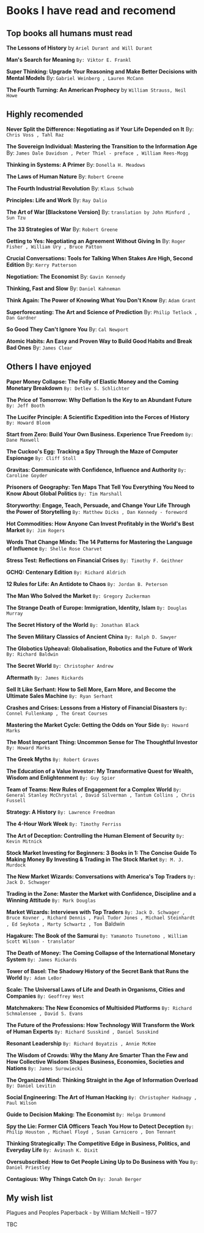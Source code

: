 
# Books I have read and recomend 


## Top books all humans must read

**The Lessons of History** by `Ariel Durant and Will Durant`

**Man's Search for Meaning** `By: Viktor E. Frankl`

**Super Thinking: Upgrade Your Reasoning and Make Better Decisions with Mental Models** By: `Gabriel Weinberg , Lauren McCann`

**The Fourth Turning: An American Prophecy** by `William Strauss, Neil Howe`


## Highly recomended

**Never Split the Difference: Negotiating as if Your Life Depended on It** By: `Chris Voss , Tahl Raz`

**The Sovereign Individual: Mastering the Transition to the Information Age** By: `James Dale Davidson , Peter Thiel - preface , William Rees-Mogg`

**Thinking in Systems: A Primer** By: `Donella H. Meadows`

**The Laws of Human Nature** By: `Robert Greene`

**The Fourth Industrial Revolution** By: `Klaus Schwab`

**Principles: Life and Work** By: `Ray Dalio`

**The Art of War [Blackstone Version]** By: `translation by John Minford , Sun Tzu`

**The 33 Strategies of War** By: `Robert Greene`

**Getting to Yes: Negotiating an Agreement Without Giving In** By: `Roger Fisher , William Ury , Bruce Patton`

**Crucial Conversations: Tools for Talking When Stakes Are High, Second Edition** By: `Kerry Patterson`

**Negotiation: The Economist** By: `Gavin Kennedy`

**Thinking, Fast and Slow** By: `Daniel Kahneman`

**Think Again: The Power of Knowing What You Don't Know** By: `Adam Grant`

**Superforecasting: The Art and Science of Prediction** By: `Philip Tetlock , Dan Gardner`

**So Good They Can't Ignore You** By: `Cal Newport`

**Atomic Habits: An Easy and Proven Way to Build Good Habits and Break Bad Ones** By: `James Clear`

## Others I have enjoyed

**Paper Money Collapse: The Folly of Elastic Money and the Coming Monetary Breakdown** `By: Detlev S. Schlichter`

**The Price of Tomorrow: Why Deflation Is the Key to an Abundant Future** `By: Jeff Booth`

**The Lucifer Principle: A Scientific Expedition into the Forces of History** `By: Howard Bloom`

**Start from Zero: Build Your Own Business. Experience True Freedom** `By: Dane Maxwell`

**The Cuckoo's Egg: Tracking a Spy Through the Maze of Computer Espionage** `By: Cliff Stoll`

**Gravitas: Communicate with Confidence, Influence and Authority** `By: Caroline Goyder`

**Prisoners of Geography: Ten Maps That Tell You Everything You Need to Know About Global Politics** `By: Tim Marshall`

**Storyworthy: Engage, Teach, Persuade, and Change Your Life Through the Power of Storytelling** `By: Matthew Dicks , Dan Kennedy - foreword`

**Hot Commodities: How Anyone Can Invest Profitably in the World's Best Market** `By: Jim Rogers`

**Words That Change Minds: The 14 Patterns for Mastering the Language of Influence** `By: Shelle Rose Charvet`

**Stress Test: Reflections on Financial Crises** `By: Timothy F. Geithner`

**GCHQ: Centenary Edition** `By: Richard Aldrich`

**12 Rules for Life: An Antidote to Chaos** `By: Jordan B. Peterson`

**The Man Who Solved the Market** `By: Gregory Zuckerman`

**The Strange Death of Europe: Immigration, Identity, Islam** `By: Douglas Murray`

**The Secret History of the World** `By: Jonathan Black`

**The Seven Military Classics of Ancient China** `By: Ralph D. Sawyer`

**The Globotics Upheaval: Globalisation, Robotics and the Future of Work** `By: Richard Baldwin`

**The Secret World** `By: Christopher Andrew`

**Aftermath** `By: James Rickards`

**Sell It Like Serhant: How to Sell More, Earn More, and Become the Ultimate Sales Machine** `By: Ryan Serhant`

**Crashes and Crises: Lessons from a History of Financial Disasters** `By: Connel Fullenkamp , The Great Courses`

**Mastering the Market Cycle: Getting the Odds on Your Side** `By: Howard Marks`

**The Most Important Thing: Uncommon Sense for The Thoughtful Investor** `By: Howard Marks`

**The Greek Myths** `By: Robert Graves`

**The Education of a Value Investor: My Transformative Quest for Wealth, Wisdom and Enlightenment** `By: Guy Spier`

**Team of Teams: New Rules of Engagement for a Complex World** `By: General Stanley McChrystal , David Silverman , Tantum Collins , Chris Fussell`

**Strategy: A History** `By: Lawrence Freedman`

**The 4-Hour Work Week** `By: Timothy Ferriss`

**The Art of Deception: Controlling the Human Element of Security** `By: Kevin Mitnick`

**Stock Market Investing for Beginners: 3 Books in 1: The Concise Guide To Making Money By Investing & Trading in The Stock Market** `By: M. J. Murdock`

**The New Market Wizards: Conversations with America's Top Traders** `By: Jack D. Schwager`

**Trading in the Zone: Master the Market with Confidence, Discipline and a Winning Attitude** `By: Mark Douglas`

**Market Wizards: Interviews with Top Traders** `By: Jack D. Schwager , Bruce Kovner , Richard Dennis , Paul Tudor Jones , Michael Steinhardt , Ed Seykota , Marty Schwartz , Tom `Baldwin

**Hagakure: The Book of the Samurai** `By: Yamamoto Tsunetomo , William Scott Wilson - translator`

**The Death of Money: The Coming Collapse of the International Monetary System** `By: James Rickards`

**Tower of Basel: The Shadowy History of the Secret Bank that Runs the World** `By: Adam LeBor`

**Scale: The Universal Laws of Life and Death in Organisms, Cities and Companies** `By: Geoffrey West`

**Matchmakers: The New Economics of Multisided Platforms** `By: Richard Schmalensee , David S. Evans`

**The Future of the Professions: How Technology Will Transform the Work of Human Experts** `By: Richard Susskind , Daniel Susskind`

**Resonant Leadership** `By: Richard Boyatzis , Annie McKee`

**The Wisdom of Crowds: Why the Many Are Smarter Than the Few and How Collective Wisdom Shapes Business, Economies, Societies and Nations** `By: James Surowiecki`

**The Organized Mind: Thinking Straight in the Age of Information Overload** `By: Daniel Levitin`

**Social Engineering: The Art of Human Hacking** `By: Christopher Hadnagy , Paul Wilson`

**Guide to Decision Making: The Economist** `By: Helga Drummond`

**Spy the Lie: Former CIA Officers Teach You How to Detect Deception** `By: Philip Houston , Michael Floyd , Susan Carnicero , Don Tennant`

**Thinking Strategically: The Competitive Edge in Business, Politics, and Everyday Life** `By: Avinash K. Dixit`

**Oversubscribed: How to Get People Lining Up to Do Business with You** `By: Daniel Priestley`

**Contagious: Why Things Catch On** `By: Jonah Berger`


## My wish list 

Plagues and Peoples Paperback - by William McNeill – 1977

TBC
